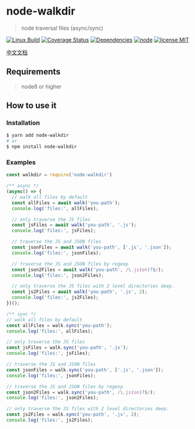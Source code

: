 # node-walkdir

> node traversal files (async/sync)

[![Linux Build][travis-image]][travis-url]
[![Coverage Status][coveralls-image]][coveralls-url]
[![Dependencies][dependencies-image]][dependencies-url]
[![node][node-image]][node-url]
[![license MIT][license-image]][license-url]

[中文文档](README.zh-CN.md)

## Requirements

> node8 or higher

## How to use it

### Installation

```sh
$ yarn add node-walkdir
# or
$ npm install node-walkdir
```

### Examples

```js
const walkdir = require('node-walkdir')

/** async */
(async() => {
  // walk all files by default
  const allFiles = await walk('you-path');
  console.log('files:', allFiles);

  // only traverse the JS files
  const jsFiles = await walk('you-path', '.js');
  console.log('files:', jsFiles);

  // traverse the JS and JSON files
  const jsonFiles = await walk('you-path', ['.js', '.json']);
  console.log('files:', jsonFiles);

  // traverse the JS and JSON files by regexp
  const json2Files = await walk('you-path', /\.js(on)?$/);
  console.log('files:', json2Files);

  // only traverse the JS files with 2 level directories deep.
  const js2Files = await walk('you-path', '.js', 2);
  console.log('files:', js2Files);
})();

/** sync */
// walk all files by default
const allFiles = walk.sync('you-path');
console.log('files:', allFiles);

// only traverse the JS files
const jsFiles = walk.sync('you-path', '.js');
console.log('files:', jsFiles);

// traverse the JS and JSON files
const jsonFiles = walk.sync('you-path', ['.js', '.json']);
console.log('files:', jsonFiles);

// traverse the JS and JSON files by regexp
const json2Files = walk.sync('you-path', /\.js(on)?$/);
console.log('files:', json2Files);

// only traverse the JS files with 2 level directories deep.
const js2Files = walk.sync('you-path', '.js', 2);
console.log('files:', js2Files);
```


[travis-url]: https://travis-ci.org/52cik/node-walkdir
[travis-image]: https://img.shields.io/travis/52cik/node-walkdir/master.svg?label=linux

[coveralls-url]: https://coveralls.io/github/52cik/node-walkdir?branch=master
[coveralls-image]: https://coveralls.io/repos/52cik/node-walkdir/badge.svg?branch=master&service=github

[license-url]: https://opensource.org/licenses/MIT
[license-image]: https://img.shields.io/badge/license-MIT-blue.svg

[dependencies-url]: https://david-dm.org/52cik/node-walkdir
[dependencies-image]: https://img.shields.io/david/52cik/node-walkdir.svg?style=flat

[node-url]: https://nodejs.org
[node-image]: https://img.shields.io/badge/node-%3E=%208-brightgreen.svg
